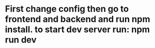 # First change config then go to frontend and backend and run npm  install. to start dev server run: npm run dev
